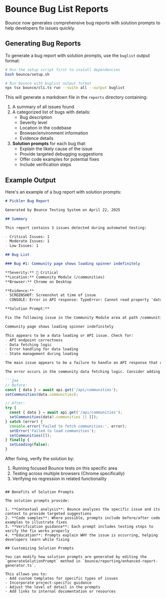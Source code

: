 # Bounce Bug List Reports

Bounce now generates comprehensive bug reports with solution prompts to help developers fix issues quickly.

## Generating Bug Reports

To generate a bug report with solution prompts, use the `buglist` output format:

```bash
# Run the setup script first to install dependencies
bash bounce/setup.sh

# Run bounce with buglist output format
npx tsx bounce/cli.ts run --suite all --output buglist
```

This will generate a markdown file in the `reports` directory containing:

1. A summary of all issues found
2. A categorized list of bugs with details:
   - Bug description
   - Severity level
   - Location in the codebase
   - Browser/environment information
   - Evidence details
3. **Solution prompts** for each bug that:
   - Explain the likely cause of the issue
   - Provide targeted debugging suggestions
   - Offer code examples for potential fixes
   - Include verification steps

## Example Output

Here's an example of a bug report with solution prompts:

```markdown
# Pickle+ Bug Report

Generated by Bounce Testing System on April 22, 2025

## Summary

This report contains 3 issues detected during automated testing:

- Critical Issues: 1
- Moderate Issues: 1
- Low Issues: 1

## Bug List

### Bug #1: Community page shows loading spinner indefinitely

**Severity:** 🔴 Critical
**Location:** Community Module (/communities)
**Browser:** Chrome on Desktop

**Evidence:**
- SCREENSHOT: Screenshot at time of issue
- CONSOLE: Error in API response: TypeError: Cannot read property 'data' of undefined

**Solution Prompt:**

Fix the following issue in the Community Module area at path /communities:

Community page shows loading spinner indefinitely

This appears to be a data loading or API issue. Check for:
- API endpoint correctness
- Data fetching logic
- Error handling for data loading
- State management during loading

The main issue appears to be a failure to handle an API response that doesn't contain the expected data structure. Look for code that's accessing properties like `response.data` without first checking if `response` is defined or has a `data` property.

The error occurs in the community data fetching logic. Consider adding proper error handling:

```jsx
// Before:
const { data } = await api.get('/api/communities');
setCommunities(data.communities);

// After:
try {
  const { data } = await api.get('/api/communities');
  setCommunities(data?.communities || []);
} catch (error) {
  console.error('Failed to fetch communities:', error);
  setError('Failed to load communities');
  setCommunities([]);
} finally {
  setLoading(false);
}
```

After fixing, verify the solution by:
1. Running focused Bounce tests on this specific area
2. Testing across multiple browsers (Chrome specifically)
3. Verifying no regression in related functionality
```

## Benefits of Solution Prompts

The solution prompts provide:

1. **Contextual analysis**: Bounce analyzes the specific issue and its context to provide targeted suggestions
2. **Code samples**: Where possible, prompts include before/after code examples to illustrate fixes
3. **Verification guidance**: Each prompt includes testing steps to verify the fix works properly
4. **Education**: Prompts explain WHY the issue is occurring, helping developers learn while fixing

## Customizing Solution Prompts

You can modify how solution prompts are generated by editing the `generateSolutionPrompt` method in `bounce/reporting/enhanced-report-generator.ts`.

This allows you to:
- Add custom templates for specific types of issues
- Incorporate project-specific guidance
- Adjust the level of detail in the prompts
- Add links to internal documentation or resources
